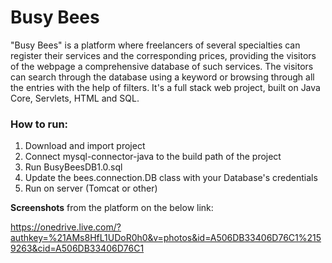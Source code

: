 # Busy Bees
"Busy Bees" is a platform where freelancers of several specialties can register their services and the corresponding prices, providing the visitors of the webpage a comprehensive database of such services. The visitors can search through the database using a keyword or browsing through all the entries with the help of filters.  It's a full stack web project, built on Java Core, Servlets, HTML and SQL.

### How to run:
1) Download and import project
2) Connect mysql-connector-java to the build path of the project
3) Run BusyBeesDB1.0.sql 
4) Update the bees.connection.DB class with your Database's credentials
5) Run on server (Tomcat or other)


**Screenshots** from the platform on the below link:

https://onedrive.live.com/?authkey=%21AMs8HfL1UDoR0h0&v=photos&id=A506DB33406D76C1%2159263&cid=A506DB33406D76C1

